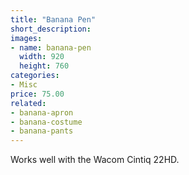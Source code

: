 ```yaml
---
title: "Banana Pen"
short_description: 
images:
- name: banana-pen
  width: 920
  height: 760
categories:
- Misc
price: 75.00
related:
- banana-apron
- banana-costume
- banana-pants
---
```


Works well with the Wacom Cintiq 22HD.
